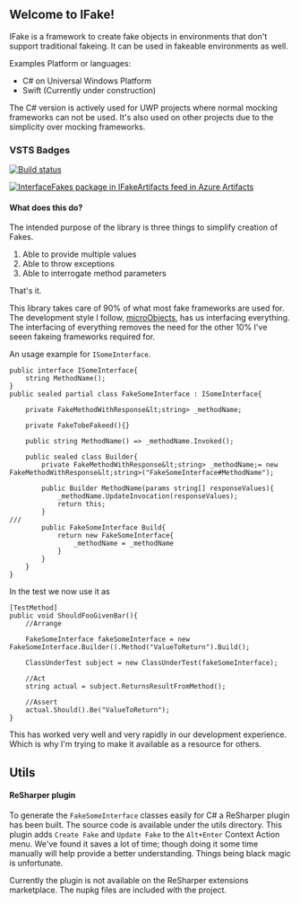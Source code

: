 ## Welcome to IFake!

IFake is a framework to create fake objects in environments that don't support traditional fakeing. It can be used in fakeable environments as well.

Examples Platform or languages: 
* C# on Universal Windows Platform
* Swift (Currently under construction)

The C# version is actively used for UWP projects where normal mocking frameworks can not be used. It's also used on other projects due to the simplicity over mocking frameworks.

### VSTS Badges
[![Build status](https://fyzxs.visualstudio.com/IFake/_apis/build/status/InterfaceFakes)](https://fyzxs.visualstudio.com/IFake/_build/latest?definitionId=4)

[![InterfaceFakes package in IFakeArtifacts feed in Azure Artifacts](https://fyzxs.feeds.visualstudio.com/_apis/public/Packaging/Feeds/8b20e113-93ce-44d9-83e5-7e3dd6153ea1/Packages/700d0907-bb91-4135-b82e-0d08d5247b22/Badge)](https://fyzxs.visualstudio.com/IFake/_packaging?_a=package&feed=8b20e113-93ce-44d9-83e5-7e3dd6153ea1&package=700d0907-bb91-4135-b82e-0d08d5247b22&preferRelease=true)


#### What does this do?
The intended purpose of the library is three things to simplify creation of Fakes.

1) Able to provide multiple values
2) Able to throw exceptions
3) Able to interrogate method parameters

That's it.

This library takes care of 90% of what most fake frameworks are used for. The development style I follow, [microObjects](https://quinngil.com/uobjects), has us interfacing everything.
The interfacing of everything removes the need for the other 10% I've seeen fakeing frameworks required for.

An usage example for `ISomeInterface`.
```
public interface ISomeInterface{
    string MethodName();
}
public sealed partial class FakeSomeInterface : ISomeInterface{

    private FakeMethodWithResponse&lt;string> _methodName;

    private FakeTobeFakeed(){}

    public string MethodName() => _methodName.Invoked();

    public sealed class Builder{
        private FakeMethodWithResponse&lt;string> _methodName;= new FakeMethodWithResponse&lt;string>("FakeSomeInterface#MethodName");

        public Builder MethodName(params string[] responseValues){
            _methodName.UpdateInvocation(responseValues);
            return this;
        }
///
        public FakeSomeInterface Build{
            return new FakeSomeInterface{
                _methodName = _methodName
            }
        }
    }
}
```

In the test we now use it as
```
[TestMethod]
public void ShouldFooGivenBar(){
    //Arrange
    
    FakeSomeInterface fakeSomeInterface = new FakeSomeInterface.Builder().Method("ValueToReturn").Build();
    
    ClassUnderTest subject = new ClassUnderTest(fakeSomeInterface);

    //Act
    string actual = subject.ReturnsResultFromMethod();

    //Assert
    actual.Should().Be("ValueToReturn");
}
```

This has worked very well and very rapidly in our development experience. Which is why I'm trying to make it available as a resource for others.


## Utils
#### ReSharper plugin
To generate the `FakeSomeInterface` classes easily for C# a ReSharper plugin has been built. The source code is available under the utils directory.
This plugin adds `Create Fake` and `Update Fake` to the `Alt+Enter` Context Action menu. We've found it saves a lot of time; though doing it some time manually will help provide a better understanding. Things being black magic is unfortunate.

Currently the plugin is not available on the ReSharper extensions marketplace. The nupkg files are included with the project.